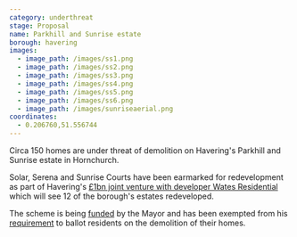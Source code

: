 ```yaml
---
category: underthreat
stage: Proposal
name: Parkhill and Sunrise estate 
borough: havering
images:
  - image_path: /images/ss1.png
  - image_path: /images/ss2.png
  - image_path: /images/ss3.png
  - image_path: /images/ss4.png
  - image_path: /images/ss5.png
  - image_path: /images/ss6.png
  - image_path: /images/sunriseaerial.png
coordinates: 
  - 0.206760,51.556744
---
```

Circa 150 homes are under threat of demolition on Havering's Parkhill and Sunrise estate in Hornchurch.

Solar, Serena and Sunrise Courts have been earmarked for redevelopment as part of Havering's [£1bn joint venture with developer Wates Residential](https://www.wates.co.uk/articles/case-study/borough-of-havering-housing-redevelopment/) which will see 12 of the borough's estates redeveloped.

The scheme is being [funded](/approved/funding) by the Mayor and has been exempted from his [requirement](/approved/ballotexemptions) to ballot residents on the demolition of their homes.

